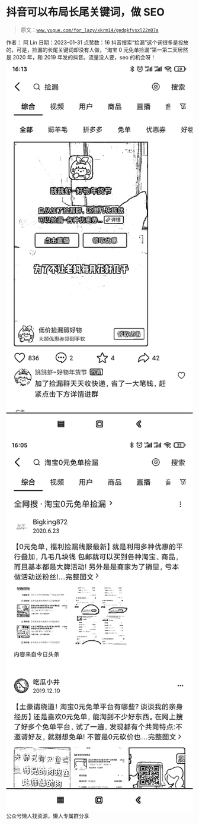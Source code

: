 # 抖音可以布局长尾关键词，做 SEO

> 原文：[`www.yuque.com/for_lazy/xkrm14/gedqkfvsxl22n07a`](https://www.yuque.com/for_lazy/xkrm14/gedqkfvsxl22n07a)

<ne-p id="u462c05cb" data-lake-id="u462c05cb"><ne-text id="u6ba3d513">作者： 阿 Lin</ne-text></ne-p> <ne-p id="uef3703ba" data-lake-id="uef3703ba"><ne-text id="u8b5cb21d">日期：2023-01-31</ne-text></ne-p> <ne-p id="u045d7102" data-lake-id="u045d7102"><ne-text id="u47eacf51">点赞数：</ne-text><ne-text id="u827b774c" ne-bold="true">16</ne-text></ne-p> <ne-hole id="u8a286e35" data-lake-id="u8a286e35"><ne-card data-card-name="hr" data-card-type="block" id="H57K9" data-event-boundary="card"><ne-p id="u7e4aed27" data-lake-id="u7e4aed27"><ne-text id="u327f9de6">抖音搜索“捡漏”这个词很多是投放的，可是，捡漏的长尾关键词却没有人做，“淘宝 0 元免单捡漏”第一第二天居然是 2020 年，和 2019 年发的抖音。流量没人要，seo 的机会呀！</ne-text></ne-p> <ne-p id="u8a087bb4" data-lake-id="u8a087bb4"><ne-card data-card-name="image" data-card-type="inline" id="lkMxL" data-event-boundary="card">![](img/9894a21eb2c8012ac07f4a9c2152060c.png)</ne-card></ne-p> <ne-p id="uc1b99282" data-lake-id="uc1b99282"><ne-card data-card-name="image" data-card-type="inline" id="QRj0Z" data-event-boundary="card">![](img/f473ab8a4a1e4797e48aba6fee50cb30.png)</ne-card></ne-p> <ne-hole id="u1ce8c199" data-lake-id="u1ce8c199"><ne-card data-card-name="hr" data-card-type="block" id="mFVCZ" data-event-boundary="card"><ne-p id="u3744bd41" data-lake-id="u3744bd41"><ne-text id="u67aa540e">公众号懒人找资源，懒人专属群分享</ne-text></ne-p></ne-card></ne-hole></ne-card></ne-hole>